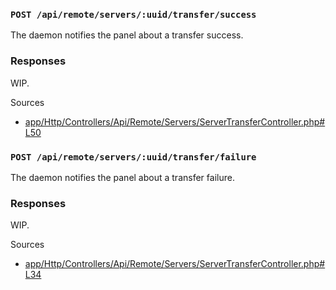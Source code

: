 ### `POST /api/remote/servers/:uuid/transfer/success`

The daemon notifies the panel about a transfer success.

### Responses

WIP.

Sources

- [app/Http/Controllers/Api/Remote/Servers/ServerTransferController.php#L50](https://github.com/pterodactyl/panel/blob/v1.11.3/app/Http/Controllers/Api/Remote/Servers/ServerTransferController.php#L50)

### `POST /api/remote/servers/:uuid/transfer/failure`

The daemon notifies the panel about a transfer failure.

### Responses

WIP.

Sources

- [app/Http/Controllers/Api/Remote/Servers/ServerTransferController.php#L34](https://github.com/pterodactyl/panel/blob/v1.11.3/app/Http/Controllers/Api/Remote/Servers/ServerTransferController.php#L34)
